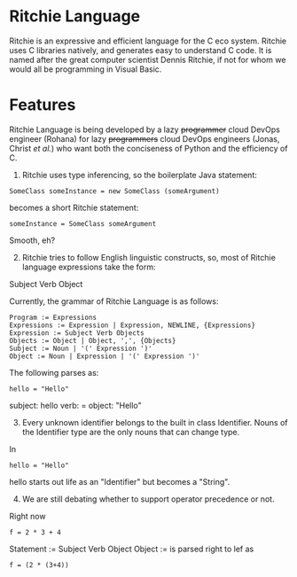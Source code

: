 Ritchie Language
================

Ritchie is an expressive and efficient language for the C eco system. Ritchie uses C libraries natively, and generates easy to understand C code. It is named after the great computer scientist Dennis Ritchie, if not for whom we would all be programming in Visual Basic.

Features
========

Ritchie Language is being developed by a lazy ~~programmer~~ cloud DevOps engineer (Rohana) for lazy ~~programmers~~ cloud DevOps engineers (Jonas, Christ _et al._) who want both the conciseness of Python and the efficiency of C.

1. Ritchie uses type inferencing, so the boilerplate Java statement:

```
SomeClass someInstance = new SomeClass (someArgument)
```

becomes a short Ritchie statement:
```
someInstance = SomeClass someArgument
```
Smooth, eh?


2. Ritchie tries to follow English linguistic constructs, so, most of Ritchie language expressions take the form:

Subject Verb Object

Currently, the grammar of Ritchie Language is as follows:

```
Program := Expressions
Expressions := Expression | Expression, NEWLINE, {Expressions}
Expression := Subject Verb Objects
Objects := Object | Object, ',', {Objects}
Subject := Noun | '(' Expression ')'
Object := Noun | Expression | '(' Expression ')'
```

The following parses as:

```
hello = "Hello"
```

subject: hello
verb: =
object: "Hello"


3. Every unknown identifier belongs to the built in class Identifier. Nouns of the Identifier type are the only nouns that can change type.

In 

```
hello = "Hello"
```

hello starts out life as an "Identifier" but becomes a "String".


4. We are still debating whether to support operator precedence or not. 

Right now


```
f = 2 * 3 + 4
```

Statement := Subject Verb Object
Object := 
is parsed right to lef as


```
f = (2 * (3+4))
```
